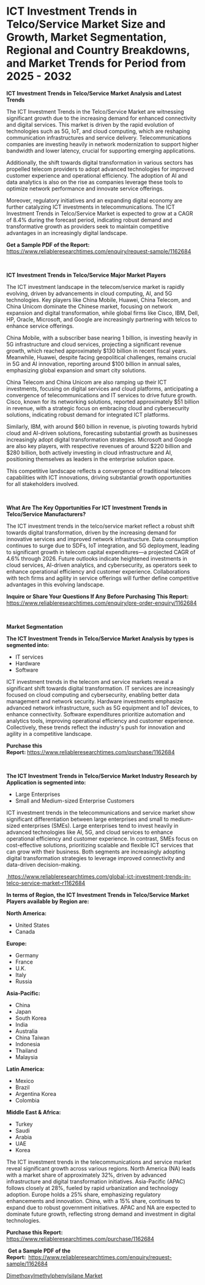 <p><h1>ICT Investment Trends in Telco/Service Market Size and Growth, Market Segmentation, Regional and Country Breakdowns, and Market Trends for Period from 2025 -  2032</h1></p><p><strong>ICT Investment Trends in Telco/Service Market Analysis and Latest Trends</strong></p>
<p><p>The ICT Investment Trends in the Telco/Service Market are witnessing significant growth due to the increasing demand for enhanced connectivity and digital services. This market is driven by the rapid evolution of technologies such as 5G, IoT, and cloud computing, which are reshaping communication infrastructures and service delivery. Telecommunications companies are investing heavily in network modernization to support higher bandwidth and lower latency, crucial for supporting emerging applications.</p><p>Additionally, the shift towards digital transformation in various sectors has propelled telecom providers to adopt advanced technologies for improved customer experience and operational efficiency. The adoption of AI and data analytics is also on the rise as companies leverage these tools to optimize network performance and innovate service offerings. </p><p>Moreover, regulatory initiatives and an expanding digital economy are further catalyzing ICT investments in telecommunications. The ICT Investment Trends in Telco/Service Market is expected to grow at a CAGR of 8.4% during the forecast period, indicating robust demand and transformative growth as providers seek to maintain competitive advantages in an increasingly digital landscape.</p></p>
<p><strong>Get a Sample PDF of the Report:&nbsp;</strong> <a href="https://www.reliableresearchtimes.com/enquiry/request-sample/1162684?utm_campaign=3290&utm_medium=2&utm_source=Github&utm_content=ia&utm_term=24032025&utm_id=ict-investment-trends-in-telcoservice">https://www.reliableresearchtimes.com/enquiry/request-sample/1162684</a></p>
<p>&nbsp;</p>
<p><strong>ICT Investment Trends in Telco/Service Major Market Players</strong></p>
<p><p>The ICT investment landscape in the telecom/service market is rapidly evolving, driven by advancements in cloud computing, AI, and 5G technologies. Key players like China Mobile, Huawei, China Telecom, and China Unicom dominate the Chinese market, focusing on network expansion and digital transformation, while global firms like Cisco, IBM, Dell, HP, Oracle, Microsoft, and Google are increasingly partnering with telcos to enhance service offerings.</p><p>China Mobile, with a subscriber base nearing 1 billion, is investing heavily in 5G infrastructure and cloud services, projecting a significant revenue growth, which reached approximately $130 billion in recent fiscal years. Meanwhile, Huawei, despite facing geopolitical challenges, remains crucial in 5G and AI innovation, reporting around $100 billion in annual sales, emphasizing global expansion and smart city solutions.</p><p>China Telecom and China Unicom are also ramping up their ICT investments, focusing on digital services and cloud platforms, anticipating a convergence of telecommunications and IT services to drive future growth. Cisco, known for its networking solutions, reported approximately $51 billion in revenue, with a strategic focus on embracing cloud and cybersecurity solutions, indicating robust demand for integrated ICT platforms.</p><p>Similarly, IBM, with around $60 billion in revenue, is pivoting towards hybrid cloud and AI-driven solutions, forecasting substantial growth as businesses increasingly adopt digital transformation strategies. Microsoft and Google are also key players, with respective revenues of around $220 billion and $280 billion, both actively investing in cloud infrastructure and AI, positioning themselves as leaders in the enterprise solution space.</p><p>This competitive landscape reflects a convergence of traditional telecom capabilities with ICT innovations, driving substantial growth opportunities for all stakeholders involved.</p></p>
<p>&nbsp;</p>
<p><strong>What Are The Key Opportunities For ICT Investment Trends in Telco/Service Manufacturers?</strong></p>
<p><p>The ICT investment trends in the telco/service market reflect a robust shift towards digital transformation, driven by the increasing demand for innovative services and improved network infrastructure. Data consumption continues to surge due to SDFs, IoT integration, and 5G deployment, leading to significant growth in telecom capital expenditures—a projected CAGR of 4.6% through 2026. Future outlooks indicate heightened investments in cloud services, AI-driven analytics, and cybersecurity, as operators seek to enhance operational efficiency and customer experience. Collaborations with tech firms and agility in service offerings will further define competitive advantages in this evolving landscape.</p></p>
<p><strong>Inquire or Share Your Questions If Any Before Purchasing This Report:</strong> <a href="https://www.reliableresearchtimes.com/enquiry/pre-order-enquiry/1162684?utm_campaign=3290&utm_medium=2&utm_source=Github&utm_content=ia&utm_term=24032025&utm_id=ict-investment-trends-in-telcoservice">https://www.reliableresearchtimes.com/enquiry/pre-order-enquiry/1162684</a></p>
<p>&nbsp;</p>
<p><strong>Market Segmentation</strong></p>
<p><strong>The ICT Investment Trends in Telco/Service Market Analysis by types is segmented into:</strong></p>
<p><ul><li>IT services</li><li>Hardware</li><li>Software</li></ul></p>
<p><p>ICT investment trends in the telecom and service markets reveal a significant shift towards digital transformation. IT services are increasingly focused on cloud computing and cybersecurity, enabling better data management and network security. Hardware investments emphasize advanced network infrastructure, such as 5G equipment and IoT devices, to enhance connectivity. Software expenditures prioritize automation and analytics tools, improving operational efficiency and customer experience. Collectively, these trends reflect the industry's push for innovation and agility in a competitive landscape.</p></p>
<p><strong>Purchase this Report:&nbsp;</strong><a href="https://www.reliableresearchtimes.com/purchase/1162684?utm_campaign=3290&utm_medium=2&utm_source=Github&utm_content=ia&utm_term=24032025&utm_id=ict-investment-trends-in-telcoservice">https://www.reliableresearchtimes.com/purchase/1162684</a></p>
<p>&nbsp;</p>
<p><strong>The ICT Investment Trends in Telco/Service Market Industry Research by Application is segmented into:</strong></p>
<p><ul><li>Large Enterprises</li><li>Small and Medium-sized Enterprise Customers</li></ul></p>
<p><p>ICT investment trends in the telecommunications and service market show significant differentiation between large enterprises and small to medium-sized enterprises (SMEs). Large enterprises tend to invest heavily in advanced technologies like AI, 5G, and cloud services to enhance operational efficiency and customer experience. In contrast, SMEs focus on cost-effective solutions, prioritizing scalable and flexible ICT services that can grow with their business. Both segments are increasingly adopting digital transformation strategies to leverage improved connectivity and data-driven decision-making.</p></p>
<p><a href="https://www.reliableresearchtimes.com/global-ict-investment-trends-in-telco-service-market-r1162684?utm_campaign=3290&utm_medium=2&utm_source=Github&utm_content=ia&utm_term=24032025&utm_id=ict-investment-trends-in-telcoservice">&nbsp;https://www.reliableresearchtimes.com/global-ict-investment-trends-in-telco-service-market-r1162684</a></p>
<p><strong>In terms of Region, the ICT Investment Trends in Telco/Service Market Players available by Region are:</strong></p>
<p>
    <p> <strong> North America: </strong>
        <ul>
            <li>United States</li>
            <li>Canada</li>
        </ul>
        </p> 
    <p> <strong> Europe: </strong>
        <ul>
            <li>Germany</li>
            <li>France</li>
            <li>U.K.</li>
            <li>Italy</li>
            <li>Russia</li>
        </ul>
        </p> 
    <p> <strong> Asia-Pacific: </strong>
        <ul>
            <li>China</li>
            <li>Japan</li>
            <li>South Korea</li>
            <li>India</li>
            <li>Australia</li>
            <li>China Taiwan</li>
            <li>Indonesia</li>
            <li>Thailand</li>
            <li>Malaysia</li>
        </ul>
        </p> 
    <p> <strong> Latin America: </strong>
        <ul>
            <li>Mexico</li>
            <li>Brazil</li>
            <li>Argentina Korea</li>
            <li>Colombia</li>
        </ul>
        </p> 
    <p> <strong> Middle East & Africa: </strong>
        <ul>
            <li>Turkey</li>
            <li>Saudi</li>
            <li>Arabia</li>
            <li>UAE</li>
            <li>Korea</li>
        </ul>
    </p>
    </p>
<p><p>The ICT investment trends in the telecommunications and service market reveal significant growth across various regions. North America (NA) leads with a market share of approximately 32%, driven by advanced infrastructure and digital transformation initiatives. Asia-Pacific (APAC) follows closely at 28%, fueled by rapid urbanization and technology adoption. Europe holds a 25% share, emphasizing regulatory enhancements and innovation. China, with a 15% share, continues to expand due to robust government initiatives. APAC and NA are expected to dominate future growth, reflecting strong demand and investment in digital technologies.</p></p>
<p><strong>Purchase this Report: </strong><a href="https://www.reliableresearchtimes.com/purchase/1162684?utm_campaign=3290&utm_medium=2&utm_source=Github&utm_content=ia&utm_term=24032025&utm_id=ict-investment-trends-in-telcoservice">https://www.reliableresearchtimes.com/purchase/1162684</a></p>
<p>&nbsp;<strong>Get a Sample PDF of the Report:&nbsp;&nbsp;</strong><a href="https://www.reliableresearchtimes.com/enquiry/request-sample/1162684?utm_campaign=3290&utm_medium=2&utm_source=Github&utm_content=ia&utm_term=24032025&utm_id=ict-investment-trends-in-telcoservice">https://www.reliableresearchtimes.com/enquiry/request-sample/1162684</a></p>
<p><strong></strong></p>
<p><p><a href="https://github.com/joshuagarcia509/Market-Research-Report-List-1/blob/main/dimethoxylmethylphenylsilane-market.md?utm_campaign=3290&utm_medium=2&utm_source=Github&utm_content=ia&utm_term=24032025&utm_id=ict-investment-trends-in-telcoservice">Dimethoxylmethylphenylsilane Market</a></p></p>